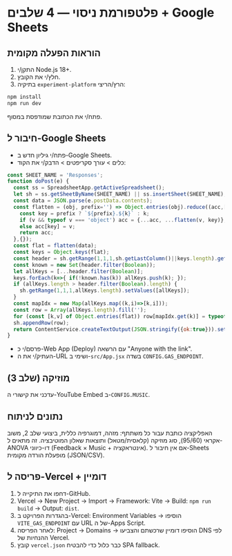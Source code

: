 # פלטפורמת ניסוי — 4 שלבים + Google Sheets

## הוראות הפעלה מקומית
1. התקן/י Node.js 18+.
2. חלץ/י את הקובץ.
3. בתיקיה `experiment-platform` הרץ/הריצי:
```bash
npm install
npm run dev
```
פתח/י את הכתובת שמודפסת במסוף.

## חיבור ל-Google Sheets
- פתח/י גיליון חדש ב-Google Sheets.
- כלים > עורך סקריפטים > הדבק/י את הקוד:
```js
const SHEET_NAME = 'Responses';
function doPost(e) {
  const ss = SpreadsheetApp.getActiveSpreadsheet();
  let sh = ss.getSheetByName(SHEET_NAME) || ss.insertSheet(SHEET_NAME);
  const data = JSON.parse(e.postData.contents);
  const flatten = (obj, prefix='') => Object.entries(obj).reduce((acc,[k,v])=>{
    const key = prefix ? `${prefix}.${k}` : k;
    if (v && typeof v === 'object') acc = {...acc, ...flatten(v, key)};
    else acc[key] = v;
    return acc;
  },{});
  const flat = flatten(data);
  const keys = Object.keys(flat);
  const header = sh.getRange(1,1,1,sh.getLastColumn()||keys.length).getValues()[0];
  const known = new Set(header.filter(Boolean));
  let allKeys = [...header.filter(Boolean)];
  keys.forEach(k=>{ if(!known.has(k)) allKeys.push(k); });
  if (allKeys.length > header.filter(Boolean).length) {
    sh.getRange(1,1,1,allKeys.length).setValues([allKeys]);
  }
  const mapIdx = new Map(allKeys.map((k,i)=>[k,i]));
  const row = Array(allKeys.length).fill('');
  for (const [k,v] of Object.entries(flat)) row[mapIdx.get(k)] = typeof v === 'object' ? JSON.stringify(v) : v;
  sh.appendRow(row);
  return ContentService.createTextOutput(JSON.stringify({ok:true})).setMimeType(ContentService.MimeType.JSON);
}
```
- פרסם/י כ-Web App (Deploy) עם הרשאה "Anyone with the link".
- העתיק/י את ה-URL ושימי ב-`src/App.jsx` בשדה `CONFIG.GAS_ENDPOINT`.

## מוזיקה (שלב 3)
עדכני את קישורי ה-YouTube Embed ב-`CONFIG.MUSIC`.

## נתונים לניתוח
האפליקציה כותבת עבור כל משתתף: מזהה, דמוגרפיה כללית, ביצועי שלב 2, משוב אקראי (95/60), סוג מוזיקה (קלאסית/מטאל) ותוצאות שאלון המוטיבציה. זה מתאים ל-ANOVA דו-כיווני (Feedback × Music + אינטראקציה). אם אין חיבור ל-Sheets מופעלת הורדה מקומית (JSON/CSV).


## פריסה ל-Vercel + דומיין
1. דחפו את התיקייה ל-GitHub.
2. Vercel → New Project → Import → Framework: Vite → Build: `npm run build` → Output: `dist`.
3. בהגדרות הפרויקט ב-Vercel: Environment Variables → הוסיפו `VITE_GAS_ENDPOINT` עם URL של ה-Apps Script.
4. לאחר הפריסה: Project → Domains → הוסיפו דומיין שרכשתם והצביעו DNS לפי ההנחיות של Vercel.
5. קובץ `vercel.json` כבר כלול כדי להבטיח SPA fallback.
